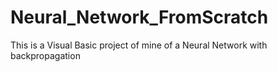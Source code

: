 # Neural_Network_FromScratch
This is a Visual Basic project of mine of a Neural Network with backpropagation
